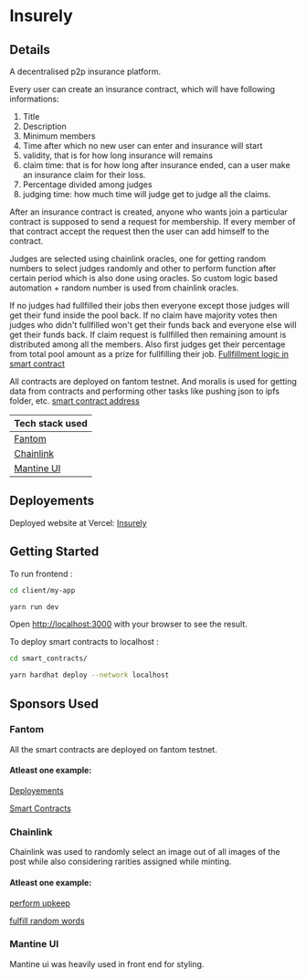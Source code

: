 # Insurely

## Details

A decentralised p2p insurance platform.

Every user can create an insurance contract, which will have following informations:

1. Title
2. Description
3. Minimum members
4. Time after which no new user can enter and insurance will start
5. validity, that is for how long insurance will remains
6. claim time: that is for how long after insurance ended, can a user make an insurance claim for their loss.
7. Percentage divided among judges
8. judging time: how much time will judge get to judge all the claims.

After an insurance contract is created, anyone who wants join a particular contract is supposed to send a request for membership. If every member of that contract accept the request then the user can add himself to the contract.

Judges are selected using chainlink oracles, one for getting random numbers to select judges randomly and other to perform function after certain period which is also done using oracles. So custom logic based automation + random number is used from chainlink oracles.

If no judges had fullfilled their jobs then everyone except those judges will get their fund inside the pool back. If no claim have majority votes then judges who didn't fullfilled won't get their funds back and everyone else will get their funds back. If claim request is fullfilled then remaining amount is distributed among all the members. Also first judges get their percentage from total pool amount as a prize for fullfilling their job.
[Fullfillment logic in smart contract](https://github.com/Ahmed-Aghadi/insurely/blob/main/smart_contracts/contracts/Insurance.sol#L266)

All contracts are deployed on fantom testnet. And moralis is used for getting data from contracts and performing other tasks like pushing json to ipfs folder, etc.
[smart contract address](https://github.com/Ahmed-Aghadi/insurely/blob/main/client/my-app/constants/contractAddress.json)

| Tech stack used           |
| ------------------------- |
| [Fantom](#fantom)         |
| [Chainlink](#chainlink)   |
| [Mantine UI](#mantine-ui) |

## Deployements

Deployed website at Vercel: [Insurely](https://insurely.vercel.app/)

## Getting Started

To run frontend :

```bash
cd client/my-app

yarn run dev
```

Open [http://localhost:3000](http://localhost:3000) with your browser to see the result.

To deploy smart contracts to localhost :

```bash
cd smart_contracts/

yarn hardhat deploy --network localhost
```

## Sponsors Used

### Fantom

All the smart contracts are deployed on fantom testnet.

#### Atleast one example:

[Deployements](https://github.com/Ahmed-Aghadi/insurely/tree/main/smart_contracts/deployments/fantomtest)

[Smart Contracts](https://github.com/Ahmed-Aghadi/insurely/tree/main/smart_contracts/contracts)

### Chainlink

Chainlink was used to randomly select an image out of all images of the post while also considering rarities assigned while minting.

#### Atleast one example:

[perform upkeep](https://github.com/Ahmed-Aghadi/insurely/blob/main/smart_contracts/contracts/Factory.sol#L84)

[fulfill random words](https://github.com/Ahmed-Aghadi/insurely/blob/main/smart_contracts/contracts/Factory.sol#L100)

### Mantine UI

Mantine ui was heavily used in front end for styling.

